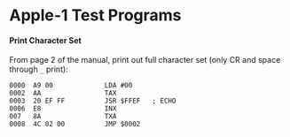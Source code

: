 Apple-1 Test Programs
=====================

#### Print Character Set

From page 2 of the manual, print out full character set (only CR and
space through `_` print):

    0000  A9 00             LDA #00
    0002  AA                TAX
    0003  20 EF FF          JSR $FFEF   ; ECHO
    0006  E8                INX
    007   8A                TXA
    0008  4C 02 00          JMP $0002
